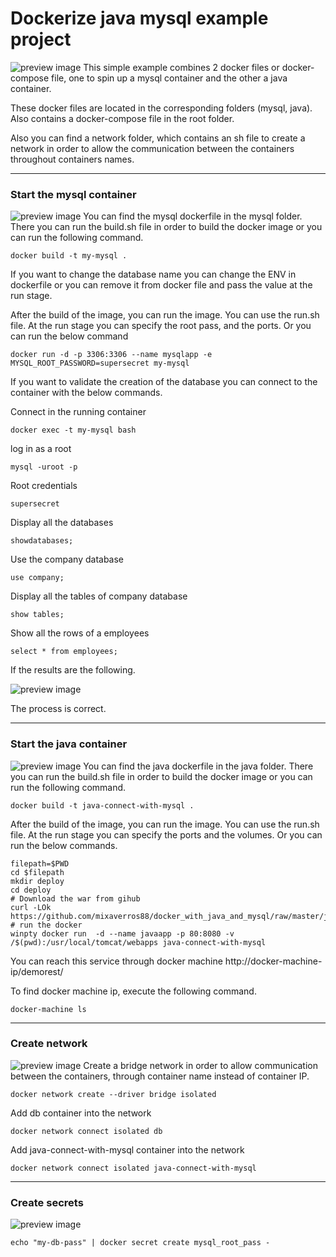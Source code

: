 # Dockerize java mysql example project

![preview image](https://github.com/mixaverros88/docker_with_java_and_mysql/blob/master/icons/docker_overview.JPG)
This simple example combines 2 docker files or docker-compose file, one to spin up a mysql container and the other a java container.

These docker files are located in the corresponding folders (mysql, java). Also contains a docker-compose file in the root folder.

Also you can find a network folder, which contains an sh file to create a network in order to allow the communication between the containers throughout containers names.
***
### Start the mysql container 

![preview image](https://github.com/mixaverros88/docker_with_java_and_mysql/blob/master/icons/MySQL-512.png)
You can find the mysql dockerfile in the mysql folder. There you can run the build.sh file in order to build the docker image or you can run the following command.
```
docker build -t my-mysql .
```
If you want to change the database name you can change the ENV in dockerfile or you can remove it from docker file and pass the value at the run stage.

After the build of the image, you can run the image. You can use the run.sh file.
At the run stage you can specify the root pass, and the  ports.
Or you can run the below command
```
docker run -d -p 3306:3306 --name mysqlapp -e MYSQL_ROOT_PASSWORD=supersecret my-mysql
```

If you want to validate the creation of the database you can connect to the container with the below commands.

Connect in the running container 
```
docker exec -t my-mysql bash 
```
log in as a root
```
mysql -uroot -p
```
Root credentials
```
supersecret
```
Display all the databases
```
showdatabases;
```

Use the company database
```
use company;
```

Display all the tables of company database 
```
show tables;
```

Show all the rows of a employees 
```
select * from employees;
```
If the results are the following.

![preview image](https://raw.githubusercontent.com/mixaverros88/docker_with_java_and_mysql/master/icons/mysql_confirm.PNG)

The process is correct.
***

### Start the java container 

![preview image](https://github.com/mixaverros88/docker_with_java_and_mysql/blob/master/icons/javaIco.png)
You can find the java dockerfile in the java folder. There you can run the build.sh file in order to build the docker image or you can run the following command.
```
docker build -t java-connect-with-mysql .
```
After the build of the image, you can run the image. You can use the run.sh file.
At the run stage you can specify the ports and the volumes.
Or you can run the below commands.
```
filepath=$PWD
cd $filepath
mkdir deploy
cd deploy
# Download the war from gihub
curl -LOk https://github.com/mixaverros88/docker_with_java_and_mysql/raw/master/java/target/RESTfulExample.war
# run the docker
winpty docker run  -d --name javaapp -p 80:8080 -v /$(pwd):/usr/local/tomcat/webapps java-connect-with-mysql
```
You can reach this service through docker machine http://docker-machine-ip/demorest/

To find docker machine ip, execute the following command.
```
docker-machine ls
```
***
### Create network
![preview image](https://raw.githubusercontent.com/mixaverros88/docker_with_java_and_mysql/master/icons/docker_network.png) Create a bridge network in order to allow communication  between the containers, through container name instead of container IP.  
```
docker network create --driver bridge isolated 
```
Add db container into the network
```
docker network connect isolated db
```
Add java-connect-with-mysql container into the network
```
docker network connect isolated java-connect-with-mysql
```
***
### Create secrets 
![preview image](https://github.com/mixaverros88/docker_with_java_and_mysql/blob/master/icons/dockerIcon.png)
```
echo "my-db-pass" | docker secret create mysql_root_pass -
```
